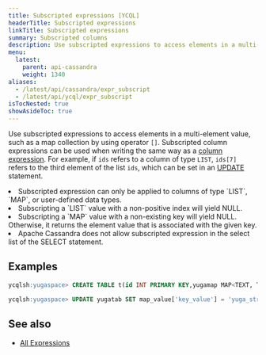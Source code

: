 ```yaml
---
title: Subscripted expressions [YCQL]
headerTitle: Subscripted expressions
linkTitle: Subscripted expressions
summary: Subscripted columns
description: Use subscripted expressions to access elements in a multi-element value, such as a map collection by using the [] operator.
menu:
  latest:
    parent: api-cassandra
    weight: 1340
aliases:
  - /latest/api/cassandra/expr_subscript
  - /latest/api/ycql/expr_subscript
isTocNested: true
showAsideToc: true
---
```


Use subscripted expressions to access elements in a multi-element value, such as a map collection by using operator `[]`. Subscripted column expressions can be used when writing the same way as a [column expression](../expr_simple##Column). For example, if `ids` refers to a column of type `LIST`, `ids[7]` refers to the third element of the list `ids`, which can be set in an [UPDATE](../dml_update) statement.

<li>Subscripted expression can only be applied to columns of type `LIST`, `MAP`, or user-defined data types.</li>
<li>Subscripting a `LIST` value with a non-positive index will yield NULL.</li>
<li>Subscripting a `MAP` value with a non-existing key will yield NULL. Otherwise, it returns the element value that is associated with the given key.</li>
<li>Apache Cassandra does not allow subscripted expression in the select list of the SELECT statement.</li>

## Examples

```sql
ycqlsh:yugaspace> CREATE TABLE t(id INT PRIMARY KEY,yugamap MAP<TEXT, TEXT>);
```

```sql
ycqlsh:yugaspace> UPDATE yugatab SET map_value['key_value'] = 'yuga_string' WHERE id = 7;
```

## See also

- [All Expressions](..##expressions)

